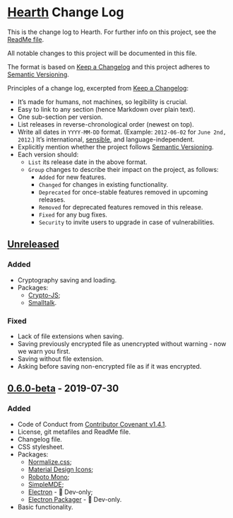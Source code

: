 # [Hearth](https://github.com/Nereare/Hearth) Change Log

This is the change log to Hearth. For further info on this project, see the [ReadMe file](https://github.com/Nereare/Hearth/blob/master/readme.md).

All notable changes to this project will be documented in this file.

The format is based on [Keep a Changelog](http://keepachangelog.com/) and this project adheres to [Semantic Versioning](http://semver.org/).

Principles of a change log, excerpted from [Keep a Changelog](http://keepachangelog.com/):

 * It’s made for humans, not machines, so legibility is crucial.
 * Easy to link to any section (hence Markdown over plain text).
 * One sub-section per version.
 * List releases in reverse-chronological order (newest on top).
 * Write all dates in `YYYY-MM-DD` format. (Example: `2012-06-02` for `June 2nd, 2012`.) It’s international, [sensible](http://xkcd.com/1179/), and language-independent.
 * Explicitly mention whether the project follows [Semantic Versioning](http://semver.org/).
 * Each version should:
   * `List` its release date in the above format.
   * `Group` changes to describe their impact on the project, as follows:
     * `Added` for new features.
     * `Changed` for changes in existing functionality.
     * `Deprecated` for once-stable features removed in upcoming releases.
     * `Removed` for deprecated features removed in this release.
     * `Fixed` for any bug fixes.
     * `Security` to invite users to upgrade in case of vulnerabilities.

## [Unreleased]

### Added
 * Cryptography saving and loading.
 * Packages:
   - [Crypto-JS](https://www.npmjs.com/package/crypto-js);
   - [Smalltalk](https://www.npmjs.com/package/smalltalk).

### Fixed
 * Lack of file extensions when saving.
 * Saving previously encrypted file as unencrypted without warning - now we warn you first.
 * Saving without file extension.
 * Asking before saving non-encrypted file as if it was encrypted.

## [0.6.0-beta] - 2019-07-30

### Added
 * Code of Conduct from [Contributor Covenant v1.4.1](https://www.contributor-covenant.org/).
 * License, git metafiles and ReadMe file.
 * Changelog file.
 * CSS stylesheet.
 * Packages:
   - [Normalize.css](https://necolas.github.io/normalize.css/);
   - [Material Design Icons](https://materialdesignicons.com/);
   - [Roboto Mono](https://fonts.google.com/specimen/Roboto+Mono);
   - [SimpleMDE](https://simplemde.com/);
   - [Electron](https://electronjs.org/) - :wrench: Dev-only;
   - [Electron Packager](https://github.com/electron/electron-packager) - :wrench: Dev-only.
 * Basic functionality.

[Unreleased]: https://github.com/Nereare/Hearth/compare/v0.6.0-beta...HEAD
[0.6.0-beta]: https://github.com/Nereare/Hearth/releases/tag/v0.6.0-beta
